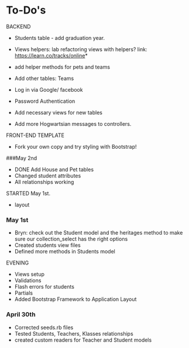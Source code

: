 # To-Do's


BACKEND
* Students table - add graduation year.
* Views helpers: lab refactoring views with helpers?
link: https://learn.co/tracks/online*

* add helper methods for pets and teams
* Add other tables: Teams
* Log in via Google/ facebook
* Password Authentication






* Add necessary views for new tables
* Add more Hogwartsian messages to controllers.

FRONT-END TEMPLATE
* Fork your own copy and try styling with Bootstrap!

###May 2nd
* DONE Add House and Pet tables
* Changed student attributes
* All relationships working


STARTED May 1st.
* layout

### May 1st
* Bryn: check out the Student model and the heritages method to make sure our collection_select has the right options  
* Created students view files
* Defined more methods in Students model

EVENING

* Views setup
* Validations
* Flash errors for students
* Partials
* Added Bootstrap Framework to Application Layout


### April 30th
* Corrected seeds.rb files
* Tested Students, Teachers, Klasses relationships
* created custom readers for Teacher and Student models
